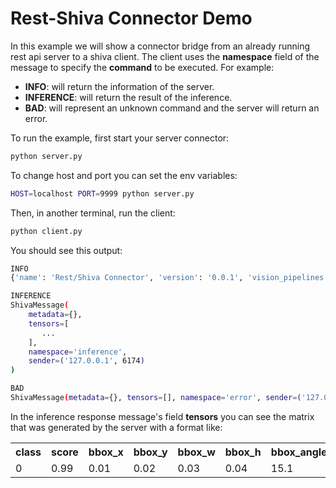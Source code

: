 # Rest-Shiva Connector Demo

In this example we will show a connector bridge from an already running rest api server to a shiva client. The client uses the **namespace** field of the message to specify the **command** to be executed. For example:

* **INFO**: will return the information of the server.
* **INFERENCE**: will return the result of the inference.
* **BAD**: will represent an unknown command and the server will return an error.

To run the example, first start your server connector:

```bash
python server.py
```

To change host and port you can set the env variables:
```bash
HOST=localhost PORT=9999 python server.py
```

Then, in another terminal, run the client:

```bash
python client.py
```

You should see this output:

```bash
INFO
{'name': 'Rest/Shiva Connector', 'version': '0.0.1', 'vision_pipelines': ['camera']}

INFERENCE
ShivaMessage(
    metadata={},
    tensors=[
       ...
    ],
    namespace='inference',
    sender=('127.0.0.1', 6174)
)

BAD
ShivaMessage(metadata={}, tensors=[], namespace='error', sender=('127.0.0.1', 6174))
```

In the inference response message's field **tensors** you can see the matrix that was generated by the server
with a format like:

<table>
    <tr>
        <th>class</th>
        <th>score</th>
        <th>bbox_x</th>
        <th>bbox_y</th>
        <th>bbox_w</th>
        <th>bbox_h</th>
        <th>bbox_angle</th>
        <th>pose_3d_11</th>
        <th>pose_3d_12</th>
        <th>...</th>
        <th>pose_3d_33</th>
    </tr>
    <tr>
        <td>0</td>
        <td>0.99</td>
        <td>0.01</td>
        <td>0.02</td>
        <td>0.03</td>
        <td>0.04</td>
        <td>15.1</td>
        <td>0.99</td>
        <td>0</td>
        <td>0</td>
        <td>...</td>
        <td>1</td>
    </tr>
</table>